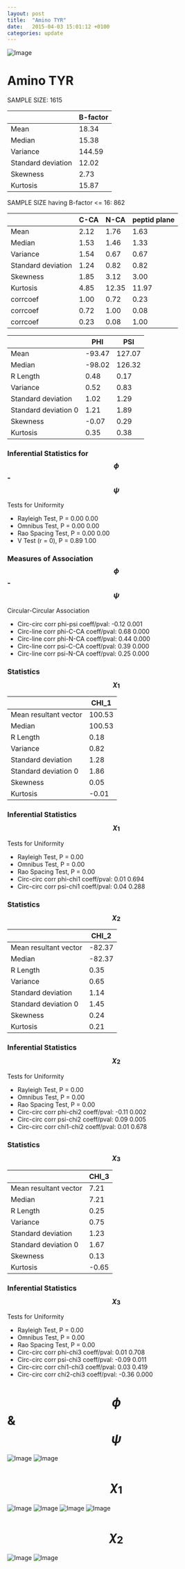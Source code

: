 ```yaml
---
layout: post
title:  "Amino TYR"
date:   2015-04-03 15:01:12 +0100
categories: update
---
```

<script src="https://cdnjs.cloudflare.com/ajax/libs/mathjax/2.7.0/MathJax.js?config=TeX-AMS-MML_HTMLorMML" type="text/javascript"></script>

![Image](../../../../images/aadensity.png)

# Amino TYR


 SAMPLE SIZE: 1615
 
 
 
|     | B-factor |
| --- | --- |
| Mean | 18.34 |
| Median | 15.38 |
| Variance | 144.59 |
| Standard deviation | 12.02 |
| Skewness | 2.73 |
| Kurtosis | 15.87 |
 
 
 
SAMPLE SIZE having B-factor <= 16: 862 


|     | C-CA | N-CA | peptid plane |
| --- | --- | --- | --- |
| Mean | 2.12 | 1.76 | 1.63 |
| Median | 1.53 | 1.46 | 1.33 |
| Variance | 1.54 | 0.67 | 0.67 |
| Standard deviation | 1.24 | 0.82 | 0.82 |
| Skewness | 1.85 | 3.12 | 3.00 |
| Kurtosis | 4.85 | 12.35 | 11.97 |
| corrcoef | 1.00 | 0.72 | 0.23 |
| corrcoef | 0.72 | 1.00 | 0.08 |
| corrcoef | 0.23 | 0.08 | 1.00 |
 
 
 

|     | PHI | PSI |
| --- | --- | --- |
| Mean | -93.47 | 127.07 |
| Median | -98.02 | 126.32 |
| R Length | 0.48 | 0.17 |
| Variance | 0.52 | 0.83 |
| Standard deviation | 1.02 | 1.29 |
| Standard deviation 0 | 1.21 | 1.89 |
| Skewness | -0.07 | 0.29 |
| Kurtosis | 0.35 | 0.38 |

### Inferential Statistics for $$\phi$$-$$\psi$$ 

Tests for Uniformity

- Rayleigh Test, P = 0.00 0.00
- Omnibus Test,  P = 0.00 0.00
- Rao Spacing Test,  P = 0.00 0.00
- V Test (r = 0),  P = 0.89 1.00
### Measures of Association $$\phi$$-$$\psi$$

Circular-Circular Association
- Circ-circ corr phi-psi coeff/pval:	-0.12	 0.001
- Circ-line corr phi-C-CA coeff/pval:	0.68	 0.000
- Circ-line corr phi-N-CA coeff/pval:	0.44	 0.000
- Circ-line corr psi-C-CA coeff/pval:	0.39	 0.000
- Circ-line corr psi-N-CA coeff/pval:	0.25	 0.000
### Statistics $$\chi_1$$

|     | CHI_1 |
| --- | --- |
| Mean resultant vector | 100.53 |
| Median | 100.53 | 
| R Length | 0.18 | 
| Variance | 0.82 | 
| Standard deviation | 1.28 |
| Standard deviation 0| 1.86 |
| Skewness | 0.05 |
| Kurtosis | -0.01 |

 

### Inferential Statistics $$\chi_1$$
Tests for Uniformity

- Rayleigh Test, 	 P = 0.00
- Omnibus Test, 	 P = 0.00
- Rao Spacing Test, 	 P = 0.00
- Circ-circ corr phi-chi1 coeff/pval:	0.01	 0.694
- Circ-circ corr psi-chi1 coeff/pval:	0.04	 0.288

 

### Statistics $$\chi_2$$

|     | CHI_2 |
| --- | --- |
| Mean resultant vector | -82.37 |
| Median | -82.37 |
| R Length | 0.35 |
| Variance | 0.65 |
| Standard deviation | 1.14 |
| Standard deviation 0 | 1.45 |
| Skewness | 0.24 |
| Kurtosis | 0.21 |


### Inferential Statistics $$\chi_2$$ 

Tests for Uniformity

- Rayleigh Test, 	 P = 0.00
- Omnibus Test, 	 P = 0.00
- Rao Spacing Test, 	 P = 0.00
- Circ-circ corr phi-chi2 coeff/pval:	-0.11	 0.002
- Circ-circ corr psi-chi2 coeff/pval:	0.09	 0.005
- Circ-circ corr chi1-chi2 coeff/pval:	0.01	 0.678


 

### Statistics $$\chi_3$$

|    | CHI_3 |
| --- | --- |
| Mean resultant vector | 7.21 |
| Median | 7.21 |
| R Length | 0.25 |
| Variance | 0.75 |
| Standard deviation | 1.23 |
| Standard deviation 0 | 1.67 |
| Skewness | 0.13 |
| Kurtosis | -0.65 |



### Inferential Statistics $$\chi_3$$

Tests for Uniformity

- Rayleigh Test, 	 P = 0.00
- Omnibus Test, 	 P = 0.00
- Rao Spacing Test, 	 P = 0.00
- Circ-circ corr phi-chi3 coeff/pval:	0.01	 0.708
- Circ-circ corr psi-chi3 coeff/pval:	-0.09	 0.011
- Circ-circ corr chi1-chi3 coeff/pval:	0.03	 0.419
- Circ-circ corr chi2-chi3 coeff/pval:	-0.36	 0.000

# $$\phi$$ & $$\psi$$
![Image](../../../../images/TYR_Rama_phipsi.jpg)
![Image](../../../../images/TYR_Rama_phipsiGrad.jpg)


# $$\chi_1$$
![Image](../../../../images/TYR_Rama_phichi1.jpg)
![Image](../../../../images/TYR_Rama_Grad_psichi1.jpg)
![Image](../../../../images/TYR_Rama_psichi1.jpg)
![Image](../../../../images/TYR_Rama_Grad_phichi1.jpg)


# $$\chi_2$$
![Image](../../../../images/TYR_Rama_chi1chi2.jpg)
![Image](../../../../images/TYR_Rama_Gradchi1chi2.jpg)
